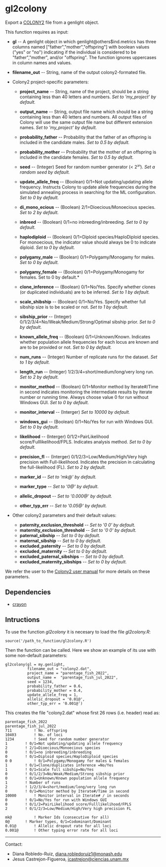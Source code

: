 # gl2colony

Export a [COLONY2](https://www.zsl.org/science/software/colony) file from a genlight object. 

This function requires as input:

 - **gl** -- A genlight object in which genlight@others$ind.metrics has three columns named ["father","mother","offspring"] with boolean values ("yes" or "no") indicating if the individual is considered to be "father","mother", and/or "offspring". The function ignores uppercases in column names and values.
 
- **filename_out** -- String, name of the output colony2-formated file.

- Colony2 project-specific parameters: 
	- **project_name** -- String, name of the project, should be a string containing less than 40 letters and numbers. *Set to 'my_project' by default.* 
	
	- **output_name** -- String, output file name which should be a string containing less than 40 letters and numbers. All output files of Colony will use the same output file name but different extension names. *Set to 'my_project' by default.*

	- **probability_father** -- Probability that the father of an offspring is included in the candidate males. *Set to 0.5 by default.*
	
	-  **probability_mother** -- Probability that the mother of an offspring is included in the candidate females. *Set to 0.5 by default.*
	
	- **seed** -- (Integer) Seed for random number generator (< 2³¹). *Set a random seed by default.*

	- **update_allele_freq** -- (Boolean) 0/1=Not updating/updating allele frequency. Instructs
Colony to update allele frequencies during the simulated annealing process in searching for the ML configuration. *Set to 0 by default.*

	- **di_mono_ecious** -- (Boolean) 2/1=Dioecious/Monoecious species. *Set to 2 by default.*

	- **inbreed** -- (Boolean) 0/1=no inbreeding/inbreeding. *Set to 0 by default.*

	- **haplodiploid** -- (Boolean) 0/1=Diploid species/HaploDiploid species. For monoecious, the indicator value should always be 0 to indicate diploid. *Set to 0 by default.*

	- **polygamy_male** -- (Boolean) 0/1=Polygamy/Monogamy for males. *Set to 0 by default.*
	
	- **polygamy_female** -- (Boolean) 0/1=Polygamy/Monogamy for females. Set to 0 by default.*

	- **clone_inference** -- (Boolean) 0/1=No/Yes. Specify whether clones (or duplicated individuals) are to be inferred. *Set to 1 by default.*

	- **scale_shibship** -- (Boolean) 0/1=No/Yes. Specify whether full sibship size is to be scaled or not. *Set to 1 by default.*

	- **sibship_prior** -- (Integer) 0/1/2/3/4=No/Weak/Medium/Strong/Optimal sibship prior. *Set to 0 by default.*
	
	- **known_allele_freq** -- (Boolean) 0/1=Unknown/Known. Indicates whether population allele frequencies for each locus are known and are to be provided or not. *Set to 0 by default.*

	- **num_runs** -- (Integer) Number of replicate runs for the dataset. *Set to 1 by default.*

	- **length_run** -- (Integer) 1/2/3/4=short/medium/long/very long run. *Set to 2 by default.*

	- **monitor_method** -- (Boolean) 0/1=Monitor method by Iterate#/Time in second indicates monitoring the intermediate results by iterate number or running time. Always choose value 0 for run without Windows GUI. *Set to 0 by default.*
	
	- **monitor_interval** -- (Interger) *Set to 10000 by default.*
	
	- **windows_gui** -- (Boolean) 0/1=No/Yes for run with Windows GUI. *Set to 0 by default.*
	
	- **likelihood** -- (Interger) 0/1/2=PairLikelihood score/Fulllikelihood/FPLS. Indicates analysis method. *Set to 0 by default.*
	
	- **precision_fl** -- (Interger) 0/1/2/3=Low/Medium/High/Very high precision with Full-likelihood. Indicates the precision in calculating the full-likelihood (FL). *Set to 2 by default.*
	
	- **marker_id** -- *Set to 'mk@' by default.*
	
	- **marker_type** -- *Set to '0@' by default.*
	
	- **allelic_dropout** -- *Set to '0.000@' by default.*
	
	- **other_typ_err** -- *Set to '0.05@' by default.*

- Other colony2 parameters and their default values:
	- **paternity_exclusion_threshold** -- *Set to '0 0' by default.*
	- **maternity_exclusion_threshold** -- *Set to '0 0' by default.*
	- **paternal_sibship** -- *Set to 0 by default.*
	- **maternal_sibship** -- *Set to 0 by default.*
	- **excluded_paternity** -- *Set to 0 by default.*
	- **excluded_maternity** -- *Set to 0 by default.*
	- **excluded_paternal_sibships** -- *Set to 0 by default.*
	- **excluded_maternity_sibships** -- *Set to 0 by default.*

We refer the user to the [Colony2 user manual](https://usermanual.wiki/Document/ColonyUserGuide.68067402) for more details on these parameters.
 

## Dependencies

- [crayon](https://cran.r-project.org/web/packages/crayon/index.html)


## Intructions

To use the function *gl2colony* it is necesary to load the file *gl2colony.R*:

```
source('/path_to_function/gl2colony.R')
```

Then the function can be called. Here we show an example of its use with some non-default parameters: 

```
gl2colony(gl = my.genlight,                                               
          filename_out = "colony2.dat",                                     
          project_name = "parentage_fish_2022",                             
          output_name =  "parentage_fish_jul_2022",                       
          seed = 1234,                                                    
          probability_father = 0.6,                                       
          probability_mother = 0.4,                                       
          update_allele_freq = 1,                                         
          allelic_dropout = '0.01@',                                      
          other_typ_err = '0.001@')
```

This creates the file "colony2.dat" whose first 26 rows (i.e. header) read as:

```
parentage_fish_2022 
parentage_fish_jul_2022 
711 		 ! No. offspring 
10403 		 ! No. of loci 
1234 		 ! Seed for random number generator 
1 		 ! 0/1=Not updating/updating allele frequency 
2 		 ! 2/1=Dioecious/Monoecious species 
0 		 ! 0/1=no inbreeding/inbreeding 
0 		 ! 0/1=Diploid species/HaploDiploid species 
0 0 		 ! 0/1=Polygamy/Monogamy for males & females 
1 		 ! 0/1=Clone/duplicates inference =No/Yes 
1 		 ! 0/1=Scale full sibship=No/Yes 
0 		 ! 0/1/2/3=No/Weak/Medium/Strong sibship prior 
0 		 ! 0/1=Unknown/Known population allele frequency 
1 		 ! Number of runs 
2 		 ! 1/2/3/4=short/medium/long/very long run 
0 		 ! 0/1=Monitor method by Iterate#/Time in second 
10000 		 ! Monitor interval in Iterate# / in seconds 
0 		 ! 0/1=No/Yes for run with Windows GUI 
0 		 ! 0/1/2=PairLikelihood score/Fulllikelihood/FPLS 
2 		 ! 0/1/2/3=Low/Medium/High/Very high precision FL 
 		  
mk@ 		 ! Marker Ids (consecutive for all) 
0@ 		 ! Marker types, 0/1=Codominant/Dominant 
0.01@ 		 ! Allelic dropout rate for all loci 
0.001@ 		 ! Other typing error rate for all loci 
```


---------------------------------------------------------------------------
Contact:
- Diana Robledo-Ruiz, diana.robledoruiz1@monash.edu
- Jesus Castrejon-Figueroa, jcastrejon@ciencias.unam.mx
